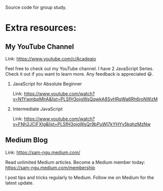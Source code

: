 Source code for group study. 

# Extra resources:

## My YouTube Channel
Link: https://www.youtube.com/c/Acadeaio

Feel free to check out my YouTube channel. I have 2 JavaScript Series. Check it out if you want to learn more. Any feedback is appreciated 😃. 

1. JavaScript for Absolute Beginner

    Link: https://www.youtube.com/watch?v=N1YwmbpMIrA&list=PLSfH3ojgWsQqwkA8SvHRqWa6Rh6roNWzM

2. Intermediate JavaScript 

   Link: https://www.youtube.com/watch?v=FNh2JCiFXIg&list=PLSfH3ojgWsQr9bPuWl7kYHYy5kqhzMzNw


## Medium Blog
Link: https://sam-ngu.medium.com/

Read unlimited Medium articles. Become a Medium member today: https://sam-ngu.medium.com/membership 

I post tips and tricks regularly to Medium. Follow me on Medium for the latest update. 

